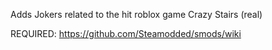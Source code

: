 Adds Jokers related to the hit roblox game Crazy Stairs (real)

REQUIRED:
https://github.com/Steamodded/smods/wiki

